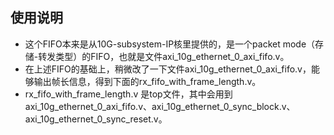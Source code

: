 ## 使用说明
* 这个FIFO本来是从10G-subsystem-IP核里提供的，是一个packet mode（存储-转发类型）的FIFO，也就是文件axi_10g_ethernet_0_axi_fifo.v。
* 在上述FIFO的基础上，稍微改了一下文件axi_10g_ethernet_0_axi_fifo.v，能够输出帧长信息，得到下面的rx_fifo_with_frame_length.v。
* rx_fifo_with_frame_length.v 是top文件，其中会用到axi_10g_ethernet_0_axi_fifo.v、axi_10g_ethernet_0_sync_block.v、 axi_10g_ethernet_0_sync_reset.v。